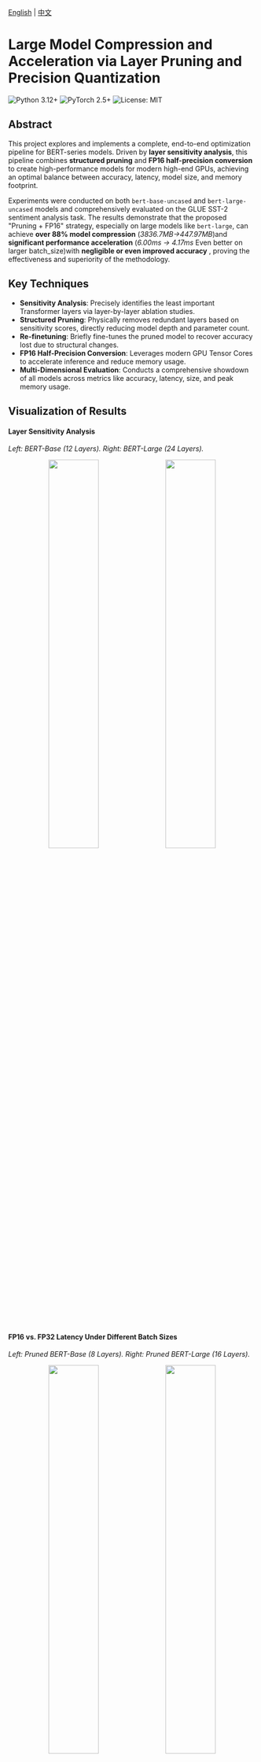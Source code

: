 [English](README.md) | [中文](README_zh.md)

# Large Model Compression and Acceleration via Layer Pruning and Precision Quantization
![Python 3.12+](https://img.shields.io/badge/python-3.12+-blue.svg)
![PyTorch 2.5+](https://img.shields.io/badge/PyTorch-2.5+-ee4c2c.svg)
![License: MIT](https://img.shields.io/badge/License-MIT-yellow.svg)

## Abstract

This project explores and implements a complete, end-to-end optimization pipeline for BERT-series models. Driven by **layer sensitivity analysis**, this pipeline combines **structured pruning** and **FP16 half-precision conversion** to create high-performance models for modern high-end GPUs, achieving an optimal balance between accuracy, latency, model size, and memory footprint.

Experiments were conducted on both `bert-base-uncased` and `bert-large-uncased` models and comprehensively evaluated on the GLUE SST-2 sentiment analysis task. The results demonstrate that the proposed "Pruning + FP16" strategy, especially on large models like `bert-large`, can achieve **over 88% model compression** (*3836.7MB->447.97MB*)and **significant performance acceleration** (*6.00ms -> 4.17ms* Even better on larger batch_size)with **negligible or even improved accuracy** , proving the effectiveness and superiority of the methodology.

## Key Techniques
* **Sensitivity Analysis**: Precisely identifies the least important Transformer layers via layer-by-layer ablation studies.
* **Structured Pruning**: Physically removes redundant layers based on sensitivity scores, directly reducing model depth and parameter count.
* **Re-finetuning**: Briefly fine-tunes the pruned model to recover accuracy lost due to structural changes.
* **FP16 Half-Precision Conversion**: Leverages modern GPU Tensor Cores to accelerate inference and reduce memory usage.
* **Multi-Dimensional Evaluation**: Conducts a comprehensive showdown of all models across metrics like accuracy, latency, size, and peak memory usage.

## Visualization of Results

#### Layer Sensitivity Analysis
*Left: BERT-Base (12 Layers). Right: BERT-Large (24 Layers).*
<p align="center">
  <img src="figure/bert_layer_sensitivity_analysis.svg" width="45%">
  &nbsp;
  <img src="figure/large_bert_layer_sensitivity_analysis.svg" width="45%">
</p>

#### FP16 vs. FP32 Latency Under Different Batch Sizes
*Left: Pruned BERT-Base (8 Layers). Right: Pruned BERT-Large (16 Layers).*
<p align="center">
  <img src="figure/base_fp32_vs_fp16_latency_batches.svg" width="45%">
  &nbsp;
  <img src="figure/large_fp32_vs_fp16_latency_batches.svg" width="45%">
</p>

#### Multi-Dimensional Performance Radar Chart

> **Note on Normalization:** To visualize these diverse metrics on a single radar chart, we normalized all data into a unified score ranging from $[0.1, 1]$.
>
>   * **Cost Indicators (Size, Latency, Memory):** Metrics where lower is better are inverted and normalized. The best-performing model (lowest value) gets a score of 1, and the worst gets 0.1. The formula is:
>     $$\text{Score} = \alpha + (1 - \alpha) \times \frac{\max(X) - x}{\max(X) - \min(X)}$$
>   * **Benefit Indicators (Accuracy):** Metrics where higher is better are normalized directly. To better reflect performance in the high-accuracy range, we mapped accuracy to a fixed semantic range of `[0.90, 0.94]`. The formula is:
>     $$\text{Score} = \alpha + (1 - \alpha) \times \frac{x - \mathrm{semantic\_min}}{\mathrm{semantic\_max} - \mathrm{semantic\_min}}$$

>   * The coefficient $\\alpha$ is set to `0.1` to prevent any score from being zero, ensuring better visibility on the chart.
>   * After this processing, all the values become **the larger, the better**, which makes the radar chart more intuitive to interpret.

![Model Performance Radar Chart](figure/radar.svg)


## Final Results

#### Bert-Base (12L -> 8L) Optimization Results
| Model                                |   Size (MB) | Accuracy (GPU)   | Latency (GPU, ms)   | Peak GPU Mem (MB)   | Accuracy (CPU)   | Latency (CPU, ms)   |
|:-------------------------------------|------------:|:-----------------|:--------------------|:--------------------|:-----------------|:--------------------|
| 1. FP32 Baseline (12L)               |     1253.16 | 0.9300           | 3.23                | 428.26              | 0.9300           | 127.99              |
| 2. INT4 BitsAndBytes (12L, GPU-Only) |       91.64 | 0.9300           | 8.92                | 106.13              | N/A              | N/A                 |
| 3. INT8 PTQ (12L, CPU-Only)          |      173.09 | N/A              | N/A                 | N/A                 | 0.9186           | 67.03               |
| 4. INT8 QAT (12L)                    |      418.63 | 0.9255           | 3.22                | 428.56              | 0.9255           | 132.04              |
| 5. Pruned FP32 (8L)                  |      310.42 | 0.9278           | 2.30                | 320.98              | 0.9278           | 114.94              |
| **6. Pruned FP16 (8L, GPU-Only)** |      **155.66** | **0.9266** | **2.28** | **169.25** | **N/A** | **N/A** |

#### Bert-Large (24L -> 16L) Optimization Results
| Model                                       |   Size (MB) |   Accuracy (GPU) |   Latency (GPU, ms) |   Peak GPU Mem (MB) | Accuracy (CPU)   | Latency (CPU, ms)   |
|:--------------------------------------------|------------:|-----------------:|--------------------:|--------------------:|:-----------------|:--------------------|
| 1. Baseline (bert-large, 24L, FP32)         |     3836.7  |           0.9312 |                6.00 |             1288.91 | 0.9312           | 383.98              |
| 2. Pruned (bert-large, 16L, FP32)           |      895.00 |           **0.9392** |                4.14 |              904.51 | **0.9392** | 288.00              |
| **3. Pruned+Quantized (bert-large, 16L, FP16)** |      **447.97** |           **0.9392** |                **4.17** |              **456.82** | **N/A** | **N/A** |

*Analysis: On `bert-large`, our optimization strategy is even more impressive. Pruning not only reduced the size but also **improved accuracy by 0.8%**, likely due to a regularization effect. The final `Pruned+FP16` model achieved an **88% size compression**, **65% memory reduction**, and **30% latency reduction** compared to the original `bert-large` baseline, all while achieving higher accuracy.*

## How to Reproduce

### 1. Experiment Environment
The results were reproduced in the following environment:
* **OS**: Linux
* **GPU**: NVIDIA RTX 5090 32GB
* **CUDA**: 12.8
* **Python**: 3.12
* **Key Libraries**: PyTorch 2.5.1+cu121, Transformers, Datasets, Optimum

### 2. Setup
First, clone the repository and create a clean Python environment using Conda.
```bash
# 1. Clone the repository
git clone <your-repo-url>
cd <your-repo-name>

# 2. Create and activate a Conda environment
conda create -n model_opt python=3.12 -y
conda activate model_opt

# 3. Install dependencies
pip install -r requirements.txt
```

### 3. Workflow for `bert-base`
Execute the Jupyter Notebooks in the `bert_base/` directory in the following order.

> **Important Note:** Before running each notebook, please check and modify the model input/output paths at the beginning of the file to match your directory structure.

1.  `bert_base_fine.ipynb` - **Fine-tune Baseline**: Fine-tunes the standard `bert-base-uncased` on SST-2 to generate the base model for all subsequent optimizations.
2.  `base_ablation_study.ipynb` - **Sensitivity Analysis**: Loads the fine-tuned model and performs an ablation study to generate layer sensitivity scores.
3.  `bert_base_pruned_fine.ipynb` - **Pruning & Re-finetuning**: Removes the least important layers and re-finetunes the pruned model to recover accuracy.
4.  `base_pruned_fp16.ipynb` - **FP16 Conversion & Test**: Converts the pruned model to FP16 and runs a performance comparison.

### 4. Workflow for `bert-large`
Similarly, execute the notebooks in the `bert_large/` directory.

> **Important Note:** Please verify and update the model paths in each notebook before running.

1.  `bert_large_fine.ipynb` - **Fine-tune Baseline**: Fine-tunes the `bert-large-uncased` model.
2.  `bert_large_ablation.ipynb` - **Sensitivity Analysis**: Performs sensitivity analysis on the fine-tuned `bert-large` model.
3.  `bert_large_fp16.ipynb` - **Pruning, Re-finetuning & FP16 Conversion**: An integrated notebook for the entire optimization pipeline on `bert-large`.

### 5. Final Evaluation
The scripts in the `eva/` directory generate the final comparison reports.

1.  `shoudown.py` - Generates the final comparison table for the `bert-base` series (`final_results.md`).
2.  `showdown_large.py` - Generates the final comparison table for the `bert-large` series (`final_results_bert_large.md`).
3.  `radar.ipynb` - Loads the final evaluation data, normalizes it, and plots the performance radar chart.

> **Important Note:** Before running the evaluation scripts, ensure the `MODELS_TO_EVALUATE` list in each script correctly points to your generated model artifacts.

## Citation
If this work is useful for your research, please consider citing it as follows:

```bibtex
@misc{yang2025bertlayerpruning,
  author       = {Yang, Rui},
  title        = {BERT Layer Pruning and Quantization},
  year         = {2025},
  publisher    = {GitHub},
  journal      = {GitHub repository},
  howpublished = {\url{https://github.com/ManiaAmaeOvo/bert-layer-pruning-quantization}}
}
```
## License
This project is licensed under the [MIT License](LICENSE).
